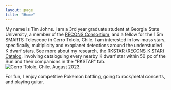 ```yaml
---
layout: page
title: "Home"
---
```

My name is Tim Johns. I am a 3rd year graduate student at Georgia State University, a member of the [RECONS Consortium](http://recons.org), and a fellow for the 1.5m SMARTS Telescope in Cerro Tololo, Chile. I am interested in low-mass stars, specifically, multiplicity and exoplanet detections around the understudied K dwarf stars. See more about my research, the [RKSTAR (RECONS K STAR) Catalog](https://astrotimj.github.io/RKSTAR.md), involving cataloguing every nearby K dwarf star within 50 pc of the Sun and their companions in the "RKSTAR" tab.
![Cerro Tololo, Chile. August 2023.](20230820_163049.png)

For fun, I enjoy competitive Pokemon battling, going to rock/metal concerts, and playing guitar.

